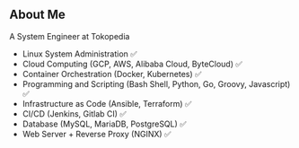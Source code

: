 ## About Me

A System Engineer at Tokopedia

- Linux System Administration ✅
- Cloud Computing (GCP, AWS, Alibaba Cloud, ByteCloud) ✅
- Container Orchestration (Docker, Kubernetes) ✅
- Programming and Scripting (Bash Shell, Python, Go, Groovy, Javascript) ✅
- Infrastructure as Code (Ansible, Terraform) ✅
- CI/CD (Jenkins, Gitlab CI) ✅
- Database (MySQL, MariaDB, PostgreSQL) ✅
- Web Server + Reverse Proxy (NGINX) ✅

<!--
**fakhriperdana/fakhriperdana** is a ✨ _special_ ✨ repository because its `README.md` (this file) appears on your GitHub profile.

Here are some ideas to get you started:

- 🔭 I’m currently working on ...
- 🌱 I’m currently learning ...
- 👯 I’m looking to collaborate on ...
- 🤔 I’m looking for help with ...
- 💬 Ask me about ...
- 📫 How to reach me: ...
- 😄 Pronouns: ...
- ⚡ Fun fact: ...
-->
